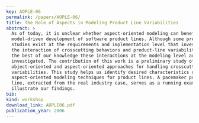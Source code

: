 ```yaml
---
key: AOPLE-06
permalink: /papers/AOPLE-06/
title: The Role of Aspects in Modeling Product Line Variabilities
abstract: >
  As of today, it is unclear whether aspect-oriented modeling can benefit the
  model-driven development of software product lines. Although some preliminary
  studies exist at the requirements and implementation level that investigate
  the interaction of crosscutting behaviors and product-line variabilities, to
  the best of our knowledge these interactions at the modeling level are not yet
  investigated. The contribution of this work is a preliminary study of the
  object-oriented and aspect-oriented approaches for handling crosscutting
  variabilities. This study helps us identify desired characteristics of
  aspect-oriented modeling techniques for product lines. A pacemaker product
  line, extracted from the real industry case, serves as a running example to
  illustrate our findings.
bib:
kind: workshop
download_link: AOPLE06.pdf
publication_year: 2006
---
```

